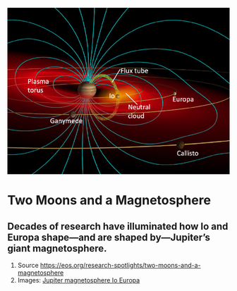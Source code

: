 ![Two Moons and a Magnetosphere](./Jupiter-magnetosphere-Io-Europa.jpg)
# Two Moons and a Magnetosphere 
## Decades of research have illuminated how Io and Europa shape—and are shaped by—Jupiter’s giant magnetosphere.
1. Source https://eos.org/research-spotlights/two-moons-and-a-magnetosphere
2. Images: [Jupiter magnetosphere Io Europa](./Jupiter-magnetosphere-Io-Europa.jpg)
